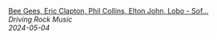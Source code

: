 <!--2024-05-04 01:23:37-->
<div class="yb">
  <a class="nodecor" href="/posts.html?rok/bee_gees_eric_clapton_phil_collins_elton_john_lobo_-_soft_rock_best_songs_ever">
    <img class="preview" data-videoid="jyJwZmZxL6M" src="https://i3.ytimg.com/vi/jyJwZmZxL6M/hqdefault.jpg" align="middle" alt="">
  </a>
  <div class="inlbl text">
    <a class="nodecor" href="/posts.html?rok/bee_gees_eric_clapton_phil_collins_elton_john_lobo_-_soft_rock_best_songs_ever">Bee Gees, Eric Clapton, Phil Collins, Elton John, Lobo - Sof...</a><br>
    <i class="smaller2">Driving Rock Music</i><br>
    <i class="smaller3">2024-05-04</i>
  </div>
</div>
